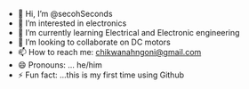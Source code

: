 - 👋 Hi, I’m @secohSeconds
- 👀 I’m interested in electronics 
- 🌱 I’m currently learning Electrical and Electronic engineering 
- 💞️ I’m looking to collaborate on DC motors
- 📫 How to reach me: chikwanahngoni@gmail.com
- 😄 Pronouns: ... he/him
- ⚡ Fun fact: ...this is my first time using Github

<!---
secohSeconds/secohSeconds is a ✨ special ✨ repository because its `README.md` (this file) appears on your GitHub profile.
You can click the Preview link to take a look at your changes.
--->

